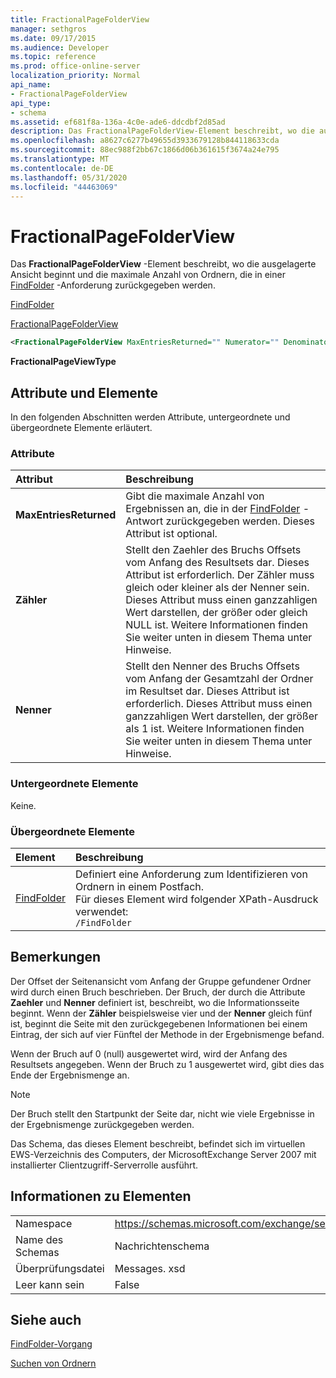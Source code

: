 ```yaml
---
title: FractionalPageFolderView
manager: sethgros
ms.date: 09/17/2015
ms.audience: Developer
ms.topic: reference
ms.prod: office-online-server
localization_priority: Normal
api_name:
- FractionalPageFolderView
api_type:
- schema
ms.assetid: ef681f8a-136a-4c0e-ade6-ddcdbf2d85ad
description: Das FractionalPageFolderView-Element beschreibt, wo die ausgelagerte Ansicht beginnt und die maximale Anzahl von Ordnern, die in einer FindFolder-Anforderung zurückgegeben werden.
ms.openlocfilehash: a8627c6277b49655d3933679128b844118633cda
ms.sourcegitcommit: 88ec988f2bb67c1866d06b361615f3674a24e795
ms.translationtype: MT
ms.contentlocale: de-DE
ms.lasthandoff: 05/31/2020
ms.locfileid: "44463069"
---
```

# <a name="fractionalpagefolderview"></a>FractionalPageFolderView

Das **FractionalPageFolderView** -Element beschreibt, wo die ausgelagerte Ansicht beginnt und die maximale Anzahl von Ordnern, die in einer [FindFolder](findfolder.md) -Anforderung zurückgegeben werden. 
  
[FindFolder](findfolder.md)
  
[FractionalPageFolderView](fractionalpagefolderview.md)
  
```xml
<FractionalPageFolderView MaxEntriesReturned="" Numerator="" Denominator=""/>
```

 **FractionalPageViewType**
## <a name="attributes-and-elements"></a>Attribute und Elemente

In den folgenden Abschnitten werden Attribute, untergeordnete und übergeordnete Elemente erläutert.
  
### <a name="attributes"></a>Attribute

|**Attribut**|**Beschreibung**|
|:-----|:-----|
|**MaxEntriesReturned** <br/> |Gibt die maximale Anzahl von Ergebnissen an, die in der [FindFolder](findfolder.md) -Antwort zurückgegeben werden. Dieses Attribut ist optional.  <br/> |
|**Zähler** <br/> |Stellt den Zaehler des Bruchs Offsets vom Anfang des Resultsets dar. Dieses Attribut ist erforderlich. Der Zähler muss gleich oder kleiner als der Nenner sein. Dieses Attribut muss einen ganzzahligen Wert darstellen, der größer oder gleich NULL ist. Weitere Informationen finden Sie weiter unten in diesem Thema unter Hinweise.  <br/> |
|**Nenner** <br/> |Stellt den Nenner des Bruchs Offsets vom Anfang der Gesamtzahl der Ordner im Resultset dar. Dieses Attribut ist erforderlich. Dieses Attribut muss einen ganzzahligen Wert darstellen, der größer als 1 ist. Weitere Informationen finden Sie weiter unten in diesem Thema unter Hinweise.  <br/> |
   
### <a name="child-elements"></a>Untergeordnete Elemente

Keine.
  
### <a name="parent-elements"></a>Übergeordnete Elemente

|**Element**|**Beschreibung**|
|:-----|:-----|
|[FindFolder](findfolder.md) <br/> |Definiert eine Anforderung zum Identifizieren von Ordnern in einem Postfach.  <br/> Für dieses Element wird folgender XPath-Ausdruck verwendet:   <br/>  `/FindFolder` <br/> |
   
## <a name="remarks"></a>Bemerkungen

Der Offset der Seitenansicht vom Anfang der Gruppe gefundener Ordner wird durch einen Bruch beschrieben. Der Bruch, der durch die Attribute **Zaehler** und **Nenner** definiert ist, beschreibt, wo die Informationsseite beginnt. Wenn der **Zähler** beispielsweise vier und der **Nenner** gleich fünf ist, beginnt die Seite mit den zurückgegebenen Informationen bei einem Eintrag, der sich auf vier Fünftel der Methode in der Ergebnismenge befand. 
  
Wenn der Bruch auf 0 (null) ausgewertet wird, wird der Anfang des Resultsets angegeben. Wenn der Bruch zu 1 ausgewertet wird, gibt dies das Ende der Ergebnismenge an.
  
> [!NOTE]
> Der Bruch stellt den Startpunkt der Seite dar, nicht wie viele Ergebnisse in der Ergebnismenge zurückgegeben werden. 
  
Das Schema, das dieses Element beschreibt, befindet sich im virtuellen EWS-Verzeichnis des Computers, der MicrosoftExchange Server 2007 mit installierter Clientzugriff-Serverrolle ausführt.
  
## <a name="element-information"></a>Informationen zu Elementen

|||
|:-----|:-----|
|Namespace  <br/> |https://schemas.microsoft.com/exchange/services/2006/messages  <br/> |
|Name des Schemas  <br/> |Nachrichtenschema  <br/> |
|Überprüfungsdatei  <br/> |Messages. xsd  <br/> |
|Leer kann sein  <br/> |False  <br/> |
   
## <a name="see-also"></a>Siehe auch



[FindFolder-Vorgang](findfolder-operation.md)


[Suchen von Ordnern](https://msdn.microsoft.com/library/9124d868-017a-43f0-b915-5c0082cacec9%28Office.15%29.aspx)

